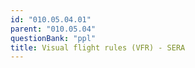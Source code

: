```yaml
---
id: "010.05.04.01"
parent: "010.05.04"
questionBank: "ppl"
title: Visual flight rules (VFR) - SERA
---
```

